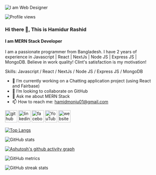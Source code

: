 ![I am Web Designer](https://i.ibb.co/HD5M3np/github-header-image-3.png)

![Profile views](https://gpvc.arturio.dev/HM-Webcoding)  

### Hi there 👋, This is Hamidur Rashid
#### I am MERN Stack Developer

I am a passionate programmer from Bangladesh. I have 2 years of experience in Javascript | React | NextJs | Node JS | Express JS | MongoDB. Believe in work quality! Clint's satisfaction is my motivation!

Skills: Javascript / React / NextJs / Node JS / Express JS / MongoDB 

- 🔭 I’m currently working on a Chatting application project (using React and Fairbase)
- 👯 I’m looking to collaborate on GitHub 
- 💬 Ask me about MERN Stack  
- 📫 How to reach me: hamidmonju01@gmail.com 


[<img src='https://cdn.jsdelivr.net/npm/simple-icons@3.0.1/icons/github.svg' alt='github' height='40'>](https://github.com/HM-Webcoding)  [<img src='https://cdn.jsdelivr.net/npm/simple-icons@3.0.1/icons/linkedin.svg' alt='linkedin' height='40'>](https://www.linkedin.com/in/hamid-monju-3b09001b5//)  [<img src='https://cdn.jsdelivr.net/npm/simple-icons@3.0.1/icons/facebook.svg' alt='facebook' height='40'>](https://www.facebook.com/hamid7075/)  [<img src='https://cdn.jsdelivr.net/npm/simple-icons@3.0.1/icons/youtube.svg' alt='YouTube' height='40'>](https://www.youtube.com/@h-mwebcoding2979)  [<img src='https://cdn.jsdelivr.net/npm/simple-icons@3.0.1/icons/icloud.svg' alt='website' height='40'>](https://hm-webcoding.github.io/Personal-website/)  

[![Top Langs](https://github-readme-stats.vercel.app/api/top-langs/?username=HM-Webcoding)](https://github.com/anuraghazra/github-readme-stats)

![GitHub stats](https://github-readme-stats.vercel.app/api?username=HM-Webcoding&show_icons=true&count_private=true)  

[![Ashutosh's github activity graph](https://github-readme-activity-graph.vercel.app/graph?username=HM-Webcoding&bg_color=0b293c&color=ff33f1&line=1c40d4&point=03b538&area=true&hide_border=true)](https://github.com/ashutosh00710/github-readme-activity-graph)

![GitHub metrics](https://metrics.lecoq.io/HM-Webcoding)  

![GitHub streak stats](https://streak-stats.demolab.com/?user=HM-Webcoding)  


